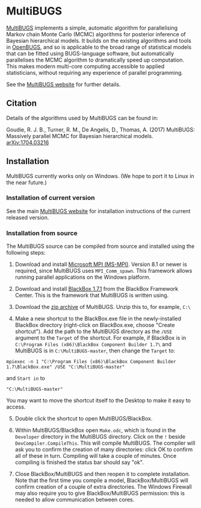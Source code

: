 # MultiBUGS

[MultiBUGS](https://multibugs.github.io) implements a simple, automatic algorithm for parallelising Markov chain Monte Carlo (MCMC) algorithms for posterior inference of Bayesian hierarchical models. It builds on the existing algorithms and tools in [OpenBUGS](http://www.openbugs.net/), and so is applicable to the broad range of statistical models that can be fitted using BUGS-language software, but automatically parallelises the MCMC algorithm to dramatically speed up computation. This makes modern multi-core computing accessible to applied statisticians, without requiring any experience of parallel programming.

See the [MultiBUGS website](https://multibugs.github.io) for further details.

## Citation

Details of the algorithms used by MultiBUGS can be found in:

Goudie, R. J. B., Turner, R. M., De Angelis, D., Thomas, A. (2017) MultiBUGS: Massively parallel MCMC for Bayesian hierarchical models. [arXiv:1704.03216](https://arxiv.org/abs/1704.03216)

## Installation

MultiBUGS currently works only on Windows. (We hope to port it to Linux in the near future.)

### Installation of current version

See the main [MultiBUGS website](https://multibugs.github.io) for installation instructions of the current released version.

### Installation from source

The MultiBUGS source can be compiled from source and installed using the following steps:

1. Download and install [Microsoft MPI (MS-MPI)](https://msdn.microsoft.com/en-us/library/bb524831(v=vs.85).aspx). Version 8.1 or newer is required, since MultiBUGS uses `MPI_Comm_spawn`. This framework allows running parallel applications on the Windows platform.

2. Download and install [BlackBox 1.7.1](http://blackboxframework.org/index.php?cID=goto-download-page,en-us) from the BlackBox Framework Center. This is the framework that MultiBUGS is written using.

3. Download the [zip archive](https://github.com/MultiBUGS/MultiBUGS/archive/master.zip) of MultiBUGS. Unzip this to, for example, `C:\`

4. Make a new shortcut to the BlackBox.exe file in the newly-installed BlackBox directory (right-click on BlackBox.exe, choose "Create shortcut"). Add the path to the MultiBUGS directory as the `/USE` argument to the `Target` of the shortcut. For example, if BlackBox  is in `C:\Program Files (x86)\BlackBox Component Builder 1.7\` and MultiBUGS is in `C:\MultiBUGS-master`, then change the `Target` to:

```
mpiexec -n 1 "C:\Program Files (x86)\BlackBox Component Builder 1.7\BlackBox.exe" /USE "C:\MultiBUGS-master"
```

and `Start in` to

```
"C:\MultiBUGS-master"
```

You may want to move the shortcut itself to the Desktop to make it easy to access.

5. Double click the shortcut to open MultiBUGS/BlackBox.

6. Within MultiBUGS/BlackBox open `Make.odc`, which is found in the `Developer` directory in the MultiBUGS directory. Click on the `!` beside `DevCompiler.CompileThis`. This will compile MultiBUGS. The compiler will ask you to confirm the creation of many directories: click OK to confirm all of these in turn. Compiling will take a couple of minutes. Once compiling is finished the status bar should say "ok".

7. Close BlackBox/MultiBUGS and then reopen it to complete installation. Note that the first time you compile a model, BlackBox/MultiBUGS will confirm creation of a couple of extra directories. The Windows Firewall may also require you to give BlackBox/MultiBUGS permission: this is needed to allow communication between cores.
